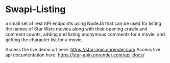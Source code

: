 # Swapi-Listing
 a small set of rest API endpoints using NodeJS that can be used for listing the names of Star Wars movies along with their opening crawls and comment counts, adding and listing anonymous comments for a movie, and getting the character list for a movie.
 
Access the live demo url here: https://star-apin.onrender.com
Access live api documentation here: https://star-apin.onrender.com/api-docs/

